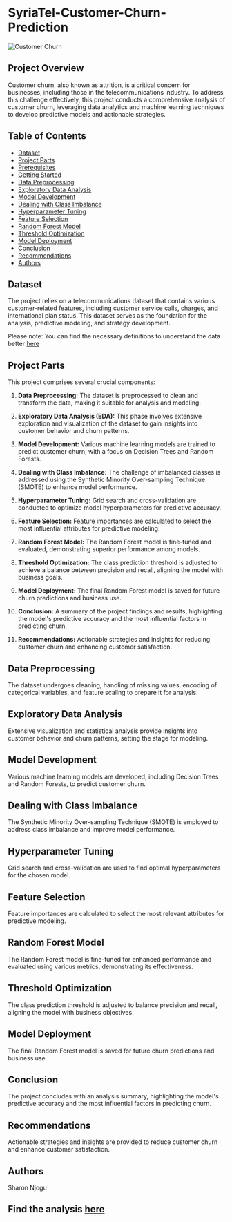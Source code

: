 # SyriaTel-Customer-Churn-Prediction

![Customer Churn](https://www.cleartouch.in/wp-content/uploads/2022/11/Customer-Churn.png)


## Project Overview

Customer churn, also known as attrition, is a critical concern for businesses, including those in the telecommunications industry. To address this challenge effectively, this project conducts a comprehensive analysis of customer churn, leveraging data analytics and machine learning techniques to develop predictive models and actionable strategies.

## Table of Contents
- [Dataset](#dataset)
- [Project Parts](#project-parts)
- [Prerequisites](#prerequisites)
- [Getting Started](#getting-started)
- [Data Preprocessing](#data-preprocessing)
- [Exploratory Data Analysis](#exploratory-data-analysis)
- [Model Development](#model-development)
- [Dealing with Class Imbalance](#dealing-with-class-imbalance)
- [Hyperparameter Tuning](#hyperparameter-tuning)
- [Feature Selection](#feature-selection)
- [Random Forest Model](#random-forest-model)
- [Threshold Optimization](#threshold-optimization)
- [Model Deployment](#model-deployment)
- [Conclusion](#conclusion)
- [Recommendations](#recommendations)
- [Authors](#authors)

## Dataset

The project relies on a telecommunications dataset that contains various customer-related features, including customer service calls, charges, and international plan status. This dataset serves as the foundation for the analysis, predictive modeling, and strategy development.

Please note: You can find the necessary definitions to understand the data better [here](https://github.com/ItsjustWanjiru/SyriaTel-Customer-Churn-Prediction/blob/main/Data%20Understanding.ipynb)

## Project Parts

This project comprises several crucial components:

1. **Data Preprocessing:** The dataset is preprocessed to clean and transform the data, making it suitable for analysis and modeling.

2. **Exploratory Data Analysis (EDA):** This phase involves extensive exploration and visualization of the dataset to gain insights into customer behavior and churn patterns.

3. **Model Development:** Various machine learning models are trained to predict customer churn, with a focus on Decision Trees and Random Forests.

4. **Dealing with Class Imbalance:** The challenge of imbalanced classes is addressed using the Synthetic Minority Over-sampling Technique (SMOTE) to enhance model performance.

5. **Hyperparameter Tuning:** Grid search and cross-validation are conducted to optimize model hyperparameters for predictive accuracy.

6. **Feature Selection:** Feature importances are calculated to select the most influential attributes for predictive modeling.

7. **Random Forest Model:** The Random Forest model is fine-tuned and evaluated, demonstrating superior performance among models.

8. **Threshold Optimization:** The class prediction threshold is adjusted to achieve a balance between precision and recall, aligning the model with business goals.

9. **Model Deployment:** The final Random Forest model is saved for future churn predictions and business use.

10. **Conclusion:** A summary of the project findings and results, highlighting the model's predictive accuracy and the most influential factors in predicting churn.

11. **Recommendations:** Actionable strategies and insights for reducing customer churn and enhancing customer satisfaction.

## Data Preprocessing

The dataset undergoes cleaning, handling of missing values, encoding of categorical variables, and feature scaling to prepare it for analysis.

## Exploratory Data Analysis

Extensive visualization and statistical analysis provide insights into customer behavior and churn patterns, setting the stage for modeling.

## Model Development

Various machine learning models are developed, including Decision Trees and Random Forests, to predict customer churn.

## Dealing with Class Imbalance

The Synthetic Minority Over-sampling Technique (SMOTE) is employed to address class imbalance and improve model performance.

## Hyperparameter Tuning

Grid search and cross-validation are used to find optimal hyperparameters for the chosen model.

## Feature Selection

Feature importances are calculated to select the most relevant attributes for predictive modeling.

## Random Forest Model

The Random Forest model is fine-tuned for enhanced performance and evaluated using various metrics, demonstrating its effectiveness.

## Threshold Optimization

The class prediction threshold is adjusted to balance precision and recall, aligning the model with business objectives.

## Model Deployment

The final Random Forest model is saved for future churn predictions and business use.

## Conclusion

The project concludes with an analysis summary, highlighting the model's predictive accuracy and the most influential factors in predicting churn.

## Recommendations

Actionable strategies and insights are provided to reduce customer churn and enhance customer satisfaction.

## Authors

Sharon Njogu

## Find the analysis [here](https://github.com/ItsjustWanjiru/SyriaTel-Customer-Churn-Prediction/blob/main/Customer-Churn-Prediction.ipynb)
